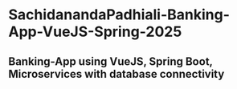 # SachidanandaPadhiali-Banking-App-VueJS-Spring-2025
## Banking-App using VueJS, Spring Boot, Microservices with database connectivity
